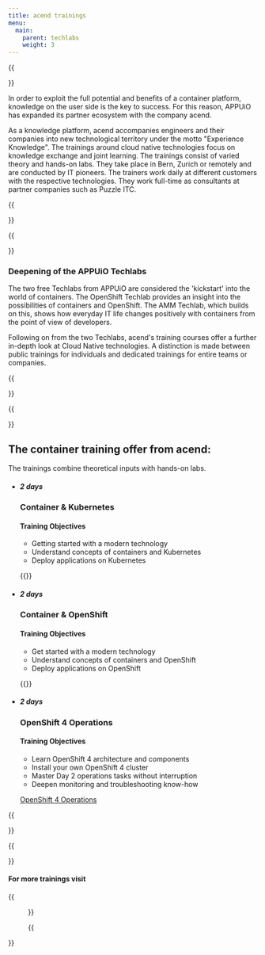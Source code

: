 ```yaml
---
title: acend trainings
menu:
  main:
    parent: techlabs
    weight: 3
---
```


{{<section class="techlab-hero" header="images/acend.svg">}}

In order to exploit the full potential and benefits of a container platform, knowledge on the user side is the key to success. For this reason, APPUiO has expanded its partner ecosystem with the company acend.

As a knowledge platform, acend accompanies engineers and their companies into new technological territory under the motto "Experience Knowledge". The trainings around cloud native technologies focus on knowledge exchange and joint learning. The trainings consist of varied theory and hands-on labs. They take place in Bern, Zurich or remotely and are conducted by IT pioneers.
The trainers work daily at different customers with the respective technologies. They work full-time as consultants at partner companies such as Puzzle ITC.

{{</section>}}

{{<section class="darkblue">}}

### Deepening of the APPUiO Techlabs

The two free Techlabs from APPUiO are considered the 'kickstart' into the world of containers. The OpenShift Techlab provides an insight into the possibilities of containers and OpenShift. The AMM Techlab, which builds on this, shows how everyday IT life changes positively with containers from the point of view of developers.

Following on from the two Techlabs, acend's training courses offer a further in-depth look at Cloud Native technologies. A distinction is made between public trainings for individuals and dedicated trainings for entire teams or companies.

{{</section>}}

{{<section class="cyan lab-content acend">}}

## The container training offer from acend:

The trainings combine theoretical inputs with hands-on labs.

* ##### 2 days

  ### Container & Kubernetes

  #### Training Objectives

  * Getting started with a modern technology
  * Understand concepts of containers and Kubernetes
  * Deploy applications on Kubernetes


  {{<escaped-link href="https://acend.ch/trainings/kubernetes/" text="Container & Kubernetes">}}
* ##### 2 days

  ### Container & OpenShift

  #### Training Objectives

  * Get started with a modern technology
  * Understand concepts of containers and OpenShift
  * Deploy applications on OpenShift

  {{<escaped-link href="https://acend.ch/trainings/openshift/" text="Container & OpenShift">}}
* ##### 2 days

  ### OpenShift 4 Operations

  #### Training Objectives

  * Learn OpenShift 4 architecture and components
  * Install your own OpenShift 4 cluster
  * Master Day 2 operations tasks without interruption
  * Deepen monitoring and troubleshooting know-how

  [OpenShift 4 Operations](https://acend.ch/trainings/openshift4ops/)

{{</section>}}

{{<section class="has-text-centered">}}

#### For more trainings visit


{{<figure src="images/acend-logo.svg" alt="acend" link="https://acend.ch/" rel="noopener" target="_blank" >}}

{{</section>}}

